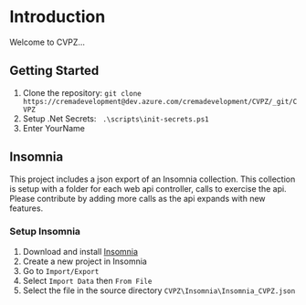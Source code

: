# Introduction

Welcome to CVPZ...

## Getting Started

1. Clone the repository: `git clone https://cremadevelopment@dev.azure.com/cremadevelopment/CVPZ/_git/CVPZ`
1. Setup .Net Secrets: ` .\scripts\init-secrets.ps1`
1. Enter YourName

## Insomnia

This project includes a json export of an Insomnia collection. This collection is setup with a folder for each web api controller, calls to exercise the api. Please contribute by adding more calls as the api expands with new features.

### Setup Insomnia

1. Download and install [Insomnia](https://insomnia.rest/)
1. Create a new project in Insomnia
1. Go to `Import/Export`
1. Select `Import Data` then `From File`
1. Select the file in the source directory `CVPZ\Insomnia\Insomnia_CVPZ.json`
